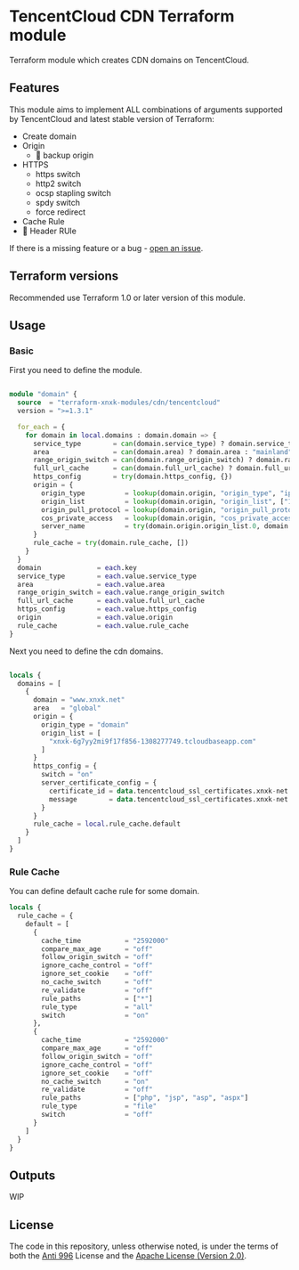# TencentCloud CDN Terraform module

Terraform module which creates CDN domains on TencentCloud.

## Features

This module aims to implement ALL combinations of arguments supported by TencentCloud and latest stable version of Terraform:

- Create domain
- Origin
  - 🚧 backup origin
- HTTPS
  - https switch
  - http2 switch
  - ocsp stapling switch
  - spdy switch
  - force redirect
- Cache Rule
- 🚧 Header RUle

If there is a missing feature or a bug - [open an issue](https://github.com/terraform-xnxk-modules/terraform-tencentcloud-cdn/issues/new).

## Terraform versions

Recommended use Terraform 1.0 or later version of this module.

## Usage

### Basic

First you need to define the module.

```terraform

module "domain" {
  source  = "terraform-xnxk-modules/cdn/tencentcloud"
  version = ">=1.3.1"

  for_each = {
    for domain in local.domains : domain.domain => {
      service_type        = can(domain.service_type) ? domain.service_type : "web"
      area                = can(domain.area) ? domain.area : "mainland"
      range_origin_switch = can(domain.range_origin_switch) ? domain.range_origin_switch : "off"
      full_url_cache      = can(domain.full_url_cache) ? domain.full_url_cache : true
      https_config        = try(domain.https_config, {})
      origin = {
        origin_type          = lookup(domain.origin, "origin_type", "ip")
        origin_list          = lookup(domain.origin, "origin_list", ["127.0.0.1"])
        origin_pull_protocol = lookup(domain.origin, "origin_pull_protocol", "http")
        cos_private_access   = lookup(domain.origin, "cos_private_access", "off")
        server_name          = try(domain.origin.origin_list.0, domain.domain)
      }
      rule_cache = try(domain.rule_cache, [])
    }
  }
  domain              = each.key
  service_type        = each.value.service_type
  area                = each.value.area
  range_origin_switch = each.value.range_origin_switch
  full_url_cache      = each.value.full_url_cache
  https_config        = each.value.https_config
  origin              = each.value.origin
  rule_cache          = each.value.rule_cache
}

```

Next you need to define the cdn domains.

```terraform

locals {
  domains = [
    {
      domain = "www.xnxk.net"
      area   = "global"
      origin = {
        origin_type = "domain"
        origin_list = [
          "xnxk-6g7yy2mi9f17f856-1308277749.tcloudbaseapp.com"
        ]
      }
      https_config = {
        switch = "on"
        server_certificate_config = {
          certificate_id = data.tencentcloud_ssl_certificates.xnxk-net.certificates.0.id
          message        = data.tencentcloud_ssl_certificates.xnxk-net.certificates.0.name
        }
      }
      rule_cache = local.rule_cache.default
    }
  ]
}
```

### Rule Cache

You can define default cache rule for some domain.

```terraform
locals {
  rule_cache = {
    default = [
      {
        cache_time           = "2592000"
        compare_max_age      = "off"
        follow_origin_switch = "off"
        ignore_cache_control = "off"
        ignore_set_cookie    = "off"
        no_cache_switch      = "off"
        re_validate          = "off"
        rule_paths           = ["*"]
        rule_type            = "all"
        switch               = "on"
      },
      {
        cache_time           = "2592000"
        compare_max_age      = "off"
        follow_origin_switch = "off"
        ignore_cache_control = "off"
        ignore_set_cookie    = "off"
        no_cache_switch      = "on"
        re_validate          = "off"
        rule_paths           = ["php", "jsp", "asp", "aspx"]
        rule_type            = "file"
        switch               = "off"
      }
    ]
  }
}
```

## Outputs

WIP

## License

The code in this repository, unless otherwise noted, is under the terms of both the [Anti 996](https://github.com/996icu/996.ICU/blob/master/LICENSE) License and the [Apache License (Version 2.0)](./LICENSE-APACHE).
